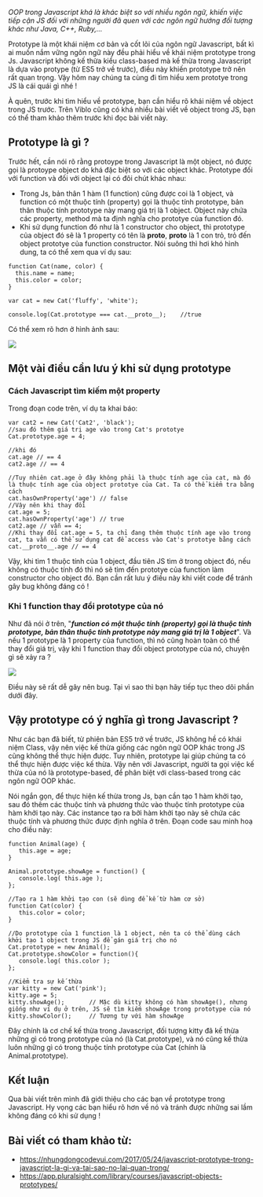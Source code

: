 *OOP trong Javascript khá là khác biệt so với nhiều ngôn ngữ, khiến việc tiếp cận JS đối với những người đã quen với các ngôn ngữ hướng đối tượng khác như Java, C++, Ruby,...*

Prototype là một khái niệm cơ bản và cốt lõi của ngôn ngữ Javascript, bất kì ai muốn nắm vững ngôn ngữ này đều phải hiểu về khái niệm prototype trong Js. Javascript không kế thừa kiểu class-based mà kế thừa trong Javascript là dựa vào protype (từ ES5 trở về trước), điều này khiến prototype trở nên rất quan trọng. Vậy hôm nay chúng ta cùng đi tìm hiểu xem prototye trong JS là cái quái gì nhé !

À quên, trước khi tìm hiểu về prototype, bạn cần hiểu rõ khái niệm về object trong JS trước. Trên Viblo cũng có khá nhiều bài viết về object trong JS, bạn có thể tham khảo thêm trước khi đọc bài viết này.

## Prototype là gì ?
Trước hết, cần nói rõ rằng protoype trong Javascript là một object, nó được gọi là protoype object do khá đặc biệt so với các object khác.
Prototype đối với function và đối với object lại có đôi chút khác nhau:
  - Trong Js, bản thân 1 hàm (1 function) cũng được coi là 1 object, và function có một thuộc tính (property) gọi là thuộc tính prototype, bản thân thuộc tính prototype này mang giá trị là 1 object. Object này chứa các property, method mà ta định nghĩa cho prototye của function đó. 
  - Khi sử dụng function đó như là 1 constructor cho object, thì prototype của object đó sẽ là 1 property có tên là __proto__, __proto__ là 1 con trỏ, trỏ đến object prototye của function constructor.
Nói suông thì hơi khó hình dung, ta có thể xem qua ví dụ sau:
```
function Cat(name, color) {
  this.name = name;
  this.color = color;
}

var cat = new Cat('fluffy', 'white');

console.log(Cat.prototype === cat.__proto__);    //true
```

Có thể xem rõ hơn ở hình ảnh sau:

![](https://images.viblo.asia/9a1f8115-5994-4743-929e-fd83089359cf.png)

## Một vài điều cần lưu ý khi sử dụng prototype
### Cách Javascript tìm kiếm một property
Trong đoạn code trên, ví dụ ta khai báo:
```
var cat2 = new Cat('Cat2', 'black'); 
//sau đó thêm giá trị age vào trong Cat's prototye
Cat.prototype.age = 4;

//khi đó 
cat.age // == 4
cat2.age // == 4

//Tuy nhiên cat.age ở đây không phải là thuộc tính age của cat, mà đó là thuộc tính age của object prototye của Cat. Ta có thể kiểm tra bằng cách
cat.hasOwnProperty('age') // false
//Vậy nên khi thay đổi
cat.age = 5;
cat.hasOwnProperty('age') // true
cat2.age // vẫn == 4;
//Khi thay đổi cat.age = 5, ta chỉ đang thêm thuộc tính age vào trong cat, ta vẫn có thể sử dụng cat để access vào Cat's prototye bằng cách
cat.__proto__.age // == 4
```
Vậy, khi tìm 1 thuộc tính của 1 object, đầu tiên JS tìm ở trong object đó, nếu không có thuộc tính đó thì nó sẽ tìm đến prototye của function làm constructor cho object đó. Bạn cần rất lưu ý điều này khi viết code để tránh gây bug không đáng có !

### Khi 1 function thay đổi prototype của nó
Như đã nói ở trên, "***function có một thuộc tính (property) gọi là thuộc tính prototype, bản thân thuộc tính prototype này mang giá trị là 1 object***". Và nếu 1 prototype là 1 property của function, thì nó cũng hoàn toàn có thể thay đổi giá trị, vậy khi 1 function thay đổi object prototype của nó, chuyện gì sẽ xảy ra ?

![](https://images.viblo.asia/b43a7bfa-4498-430c-b1cc-4cd840060cc3.png)

Điều này sẽ rất dễ gây nên bug. Tại vì sao thì bạn hãy tiếp tục theo dõi phần dưới đây.

## Vậy prototype có ý nghĩa gì trong Javascript ?
Như các bạn đã biết, từ phiên bản ES5 trở về trước, JS không hề có khái niệm Class, vậy nên việc kế thừa giống các ngôn ngữ OOP khác trong JS cũng không thể thực hiện được. Tuy nhiên, prototype lại giúp chúng ta có thể thực hiện được việc kế thừa. Vậy nên với Javascript, người ta gọi việc kế thừa của nó là prototype-based, để phân biệt với class-based trong các ngôn ngữ OOP khác.

Nói ngắn gọn, để thực hiện kế thừa trong Js, bạn cần tạo 1 hàm khởi tạo, sau đó thêm các thuộc tính và phương thức vào thuộc tính prototype của hàm khởi tạo này. Các instance tạo ra bởi hàm khởi tạo này sẽ chứa các thuộc tính và phương thức được định nghĩa ở trên. Đoạn code sau minh hoạ cho điều này:
```
function Animal(age) {
   this.age = age;
}

Animal.prototype.showAge = function() {
   console.log( this.age );
};
 
//Tạo ra 1 hàm khởi tạo con (sẽ dùng để kế từ hàm cơ sở)
function Cat(color) {
   this.color = color;
}

//Do prototype của 1 function là 1 object, nên ta có thể dùng cách khởi tạo 1 object trong JS để gán giá trị cho nó
Cat.prototype = new Animal();
Cat.prototype.showColor = function(){
   console.log( this.color );
};
 
//Kiểm tra sự kế thừa
var kitty = new Cat('pink');
kitty.age = 5;
kitty.showAge();       // Mặc dù kitty không có hàm showAge(), nhưng giống như ví dụ ở trên, JS sẽ tìm kiếm showAge trong prototype của nó
kitty.showColor();     // Tương tự với hàm showAge
```

Đây chính là cơ chế kế thừa trong Javascript, đối tượng kitty đã kế thừa những gì có trong prototype của nó (là Cat.prototype), và nó cũng kế thừa luôn những gì có trong thuộc tính prototype của Cat (chính là Animal.prototype).

## Kết luận
Qua bài viết trên mình đã giới thiệu cho các bạn về prototype trong Javascript. Hy vọng các bạn hiểu rõ hơn về nó và tránh được những sai lầm không đáng có khi sử dụng !

## Bài viết có tham khảo từ:
- https://nhungdongcodevui.com/2017/05/24/javascript-prototype-trong-javascript-la-gi-va-tai-sao-no-lai-quan-trong/
- https://app.pluralsight.com/library/courses/javascript-objects-prototypes/
